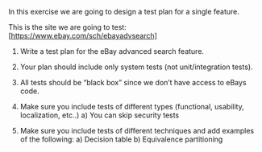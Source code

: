 In this exercise we are going to design a test plan for a single feature.

This is the site we are going to test: [https://www.ebay.com/sch/ebayadvsearch]


1. Write a test plan for the eBay advanced search feature.

2. Your plan should include only system tests (not unit/integration tests).

3. All tests should be “black box” since we don’t have access to eBays code.

4. Make sure you include tests of different types (functional, usability, localization, etc..)
a) You can skip security tests

5. Make sure you include tests of different techniques and add examples of the following:
a) Decision table
b) Equivalence partitioning

